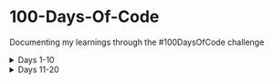 # 100-Days-Of-Code
Documenting my learnings through the #100DaysOfCode challenge

<details>
<summary>Days 1-10</summary>
    
### Day 1
- Learned about Object Oriented Programming and Design Patterns. Watched a video explaining the four main principles of design patterns (Encapsulation, Abstraction, Inheritance, Polymorphism) and read an article about how these can be applied in Functional Programming. 
- Continued building the React Native Instagram Clone. Header and Stories components are complete, almost finished with building the Post component. Becoming more familiar with React Native components. Still find the debugging process a bit complicated. 

### Day 2
- Made progress with the Positive Mind project. Used what I learnt from the React Native Instagram Clone Tutorial to help me with styling and functionality in this project.
- Almost finished building the Home Screen component of the Instagram clone. Only the BottomTab component functionality is needed to complete this screen. Becoming more familiar and comfortable with React Native and its quirks. 

### Day 3 
- More progress with the Positive Mind project. We have almost finished building one of the screens. The functionality of the button and a Navbar is needed to complete the Routine screen. 
- Solved a Codewars problem to practice my JavaScript skills. Broke down the problem into smaller, more manageable tasks in order to find a solution. 

### Day 4
- Focused on Codewars to strengthen my Vanilla JS and problem solving skills. Practiced applying different array methods to find solutions. 

### Day 5 
- Made progress with the Instagram React Native Clone and finished building the HomeScreen component. Learnt about dynamic styling. 
- Attempted to build components without assistance and then compared my code to code from a tutorial. Seeing how someone more experienced would go about writing the same code I am writing is giving me an insight into how to write cleaner, more readable code. 

### Day 6
- Positive Mind (React Native): found an npm package to add a popup modal to our project so users can input tasks. Using props, we are working on passing individual functions to each display box which will handle submitting information to the correct data libs i.e morning tasks are stored in the morning data libs. 
- To Do (React): made some CSS adjustments and redeployed.
- Instagram React Clone (React Native): Started building another screen (AddNewPost).

### Day 7 
- Positive Mind (React Native): completed styling of popup component. Reflected on the structure of the app and decided to plan how we were going to manage state and on which levels should state be managed. 
- Watched a video by Kent C. Dodds on React state management: 
    - Learnt the difference between UI state and server cache state.
    - Where we choose to manage state can have an impact on the performance of the app: having too much global state can cause performance issues.
    - Learnt about composition as a way to tackle prop drilling. 
    - Refreshed knowledge on how to use Context.
    
### Day 8 
- Positive Mind (React Native): reflected on what I learnt from the React state management video I watched previously and planned where to manage state in our app. Manage to render user inputted data on our app. At the moment, we are using libs to provide data for the frontend but aim to build a backend to connect to the frontend. 
- Practiced using array methods (filter, map, reduce) to solve code problems. 

### Day 9 
- Added a new InProgress component to my portfolio to show what I've currently been working on. Fine tuned responsiveness of site with CSS Tailwind media queries. Added some conditional rendering based on whether a component receives a prop or not. Researching ways to improve the design of my portfolio.
    
### Day 10 
- Positive Mind (React Native): added delete task/clear all task functionality to the Routine screen.
    
</details>

<details>
<summary>Days 11-20</summary>
    
### Day 11 
- Learning about system design and what to consider when designing a system e.g availability, scalability, performance, caching etc. Using tradeoff analysis and taking into account the business plan and the needs of the user, we can determine the best approach to building the system. 

</details>
